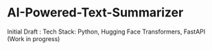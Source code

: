 # AI-Powered-Text-Summarizer
Initial Draft : Tech Stack: Python, Hugging Face Transformers, FastAPI (Work in progress)
